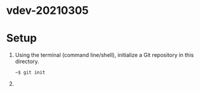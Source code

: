 # vdev-20210305

# Setup

 1. Using the terminal (command line/shell), initialize a Git repository in this directory.

     ` ~$ git init `
 
 
 2. 
